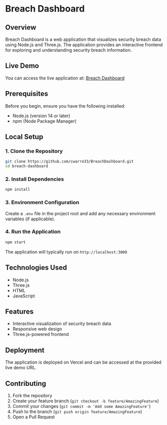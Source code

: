 # Breach Dashboard

## Overview

Breach Dashboard is a web application that visualizes security breach data using Node.js and Three.js. The application provides an interactive frontend for exploring and understanding security breach information.

## Live Demo

You can access the live application at: [Breach Dashboard]([https://sec-breach-dashboard-cejoxe4uk-cwarre33s-projects.vercel.app/](https://breachdashboard.online/))

## Prerequisites

Before you begin, ensure you have the following installed:
- Node.js (version 14 or later)
- npm (Node Package Manager)

## Local Setup

### 1. Clone the Repository

```bash
git clone https://github.com/cwarre33/BreachDashboard.git
cd breach-dashboard
```

### 2. Install Dependencies

```bash
npm install
```

### 3. Environment Configuration

Create a `.env` file in the project root and add any necessary environment variables (if applicable).

### 4. Run the Application

```bash
npm start
```

The application will typically run on `http://localhost:3000`

## Technologies Used

- Node.js
- Three.js
- HTML
- JavaScript

## Features

- Interactive visualization of security breach data
- Responsive web design
- Three.js-powered frontend

## Deployment

The application is deployed on Vercel and can be accessed at the provided live demo URL.

## Contributing

1. Fork the repository
2. Create your feature branch (`git checkout -b feature/AmazingFeature`)
3. Commit your changes (`git commit -m 'Add some AmazingFeature'`)
4. Push to the branch (`git push origin feature/AmazingFeature`)
5. Open a Pull Request
